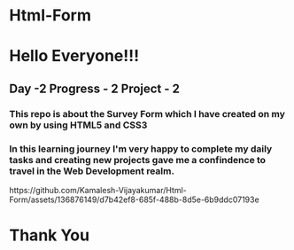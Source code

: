 # Html-Form
<h1>Hello Everyone!!!</h1>
<h2> Day -2 Progress - 2 Project - 2</h2>
<h3> This repo is about the Survey Form which I have created on my own by using HTML5 and CSS3 </h3>
<h3>In this learning journey I'm very happy to complete my daily tasks and creating new projects gave me a confindence to travel in the Web Development realm.</h3>
https://github.com/Kamalesh-Vijayakumar/Html-Form/assets/136876149/d7b42ef8-685f-488b-8d5e-6b9ddc07193e
<h1>Thank You</h1>
